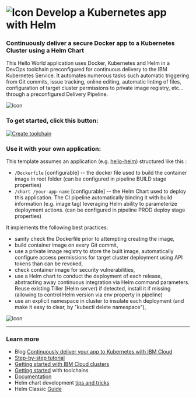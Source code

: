 # ![Icon](./.bluemix/secure-lock-helm.png) Develop a Kubernetes app with Helm


### Continuously deliver a secure Docker app to a Kubernetes Cluster using a Helm Chart
This Hello World application uses Docker, Kubernetes and Helm in a DevOps toolchain preconfigured for 
continuous delivery to the IBM Kubernetes Service. It automates numerous tasks such automatic triggering from Git
commits, issue tracking, online editing, automatic linting of files, configuration of target cluster permissions to private image registry, etc... through a preconfigured Delivery Pipeline.

![Icon](./toolchain-flow.png)

### To get started, click this button:
[![Create toolchain](https://cloud.ibm.com/devops/graphics/create_toolchain_button.png)](https://cloud.ibm.com/devops/setup/deploy?repository=https%3A%2F%2Fgithub.com%2Fopen-toolchain%2Fsimple-helm-toolchain&env_id=ibm:yp:us-south&pipeline_type=tekton&branch=dual-template)

### Use it with your own application:
This template assumes an application (e.g. [hello-helm](https://github.com/open-toolchain/hello-helm)) structured like this  :
- `/Dockerfile` [configurable] -- the docker file used to build the container image in root folder (can be configured in pipeline BUILD stage properties)
- `/chart /your-app-name`  [configurable] -- the Helm Chart used to deploy this application. The CI pipeline automatically binding it with build information (e.g. image tag) leveraging Helm ability to parameterize deployment actions. (can be configured in pipeline PROD deploy stage properties)

It implements the following best practices:
- sanity check the Dockerfile prior to attempting creating the image,
- build container image on every Git commit,
- use a private image registry to store the built image, automatically configure access permissions for target cluster deployment using API tokens than can be revoked,
- check container image for security vulnerabilities,
- use a Helm chart to conduct the deployment of each release, abstracting away continuous integration via Helm command parameters. Reuse existing Tiller (Helm server) if detected, install it if missing (allowing to control Helm version via env property in pipeline)
- use an explicit namespace in cluster to insulate each deployment (and make it easy to clear, by "kubectl delete namespace"),

![Icon](./pipe.png)

---
### Learn more 

* Blog [Continuously deliver your app to Kubernetes with IBM Cloud](https://admin.blogs.prd.ibm.event.ibm.com/blogs/bluemix/?p=114624&preview=1&_ppp=ac27c51c93)
* [Step-by-step tutorial](https://www.ibm.com/cloud/garage/tutorials/tc-simple-kube-helm)
* [Getting started with IBM Cloud clusters](https://cloud.ibm.com/docs/containers/container_index.html?pos=2)
* [Getting started](https://cloud.ibm.com/devops/getting-started) with toolchains
* [Documentation](https://cloud.ibm.com/docs/services/ContinuousDelivery/index.html?pos=2)
* Helm chart development [tips and tricks](https://kubernetes.io/docs/tasks/configure-pod-container/pull-image-private-registry/)
* Helm Classic [Guide](https://kubernetes.io/docs/concepts/containers/images/#using-a-private-registry)
